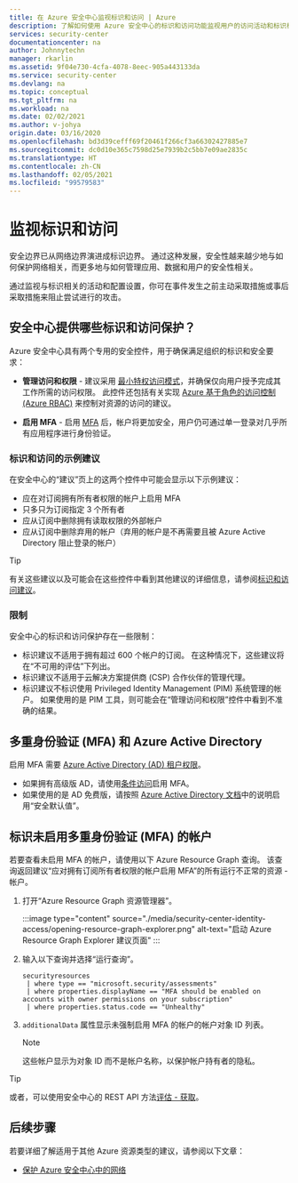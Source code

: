 ```yaml
---
title: 在 Azure 安全中心监视标识和访问 | Azure
description: 了解如何使用 Azure 安全中心的标识和访问功能监视用户的访问活动和标识相关问题。
services: security-center
documentationcenter: na
author: Johnnytechn
manager: rkarlin
ms.assetid: 9f04e730-4cfa-4078-8eec-905a443133da
ms.service: security-center
ms.devlang: na
ms.topic: conceptual
ms.tgt_pltfrm: na
ms.workload: na
ms.date: 02/02/2021
ms.author: v-johya
origin.date: 03/16/2020
ms.openlocfilehash: bd3d39cefff69f20461f266cf3a66302427885e7
ms.sourcegitcommit: dc0d10e365c7598d25e7939b2c5bb7e09ae2835c
ms.translationtype: HT
ms.contentlocale: zh-CN
ms.lasthandoff: 02/05/2021
ms.locfileid: "99579583"
---
```

# <a name="monitor-identity-and-access"></a>监视标识和访问

安全边界已从网络边界演进成标识边界。 通过这种发展，安全性越来越少地与如何保护网络相关，而更多地与如何管理应用、数据和用户的安全性相关。

通过监视与标识相关的活动和配置设置，你可在事件发生之前主动采取措施或事后采取措施来阻止尝试进行的攻击。

## <a name="what-identity-and-access-safeguards-does-security-center-provide"></a>安全中心提供哪些标识和访问保护？ 

Azure 安全中心具有两个专用的安全控件，用于确保满足组织的标识和安全要求： 

 - **管理访问和权限** - 建议采用 [最小特权访问模式](https://docs.microsoft.com/windows-server/identity/ad-ds/plan/security-best-practices/implementing-least-privilege-administrative-models)，并确保仅向用户授予完成其工作所需的访问权限。 此控件还包括有关实现 [Azure 基于角色的访问控制 (Azure RBAC)](../role-based-access-control/overview.md) 来控制对资源的访问的建议。
 
 - **启用 MFA** - 启用 [MFA](https://www.microsoft.com/security/business/identity/mfa) 后，帐户将更加安全，用户仍可通过单一登录对几乎所有应用程序进行身份验证。

### <a name="example-recommendations-for-identity-and-access"></a>标识和访问的示例建议

在安全中心的“建议”页上的这两个控件中可能会显示以下示例建议：

- 应在对订阅拥有所有者权限的帐户上启用 MFA
- 只多只为订阅指定 3 个所有者
- 应从订阅中删除拥有读取权限的外部帐户
- 应从订阅中删除弃用的帐户（弃用的帐户是不再需要且被 Azure Active Directory 阻止登录的帐户）

> [!TIP]
> 有关这些建议以及可能会在这些控件中看到其他建议的详细信息，请参阅[标识和访问建议](recommendations-reference.md#recs-identityandaccess)。

### <a name="limitations"></a>限制

安全中心的标识和访问保护存在一些限制：

- 标识建议不适用于拥有超过 600 个帐户的订阅。 在这种情况下，这些建议将在“不可用的评估”下列出。
- 标识建议不适用于云解决方案提供商 (CSP) 合作伙伴的管理代理。
- 标识建议不标识使用 Privileged Identity Management (PIM) 系统管理的帐户。 如果使用的是 PIM 工具，则可能会在“管理访问和权限”控件中看到不准确的结果。

## <a name="multi-factor-authentication-mfa-and-azure-active-directory"></a>多重身份验证 (MFA) 和 Azure Active Directory 

启用 MFA 需要 [Azure Active Directory (AD) 租户权限](../active-directory/roles/permissions-reference.md)。

- 如果拥有高级版 AD，请使用[条件访问](../active-directory/conditional-access/concept-conditional-access-policy-common.md)启用 MFA。
- 如果使用的是 AD 免费版，请按照 [Azure Active Directory 文档](../active-directory/fundamentals/concept-fundamentals-security-defaults.md)中的说明启用“安全默认值”。

## <a name="identify-accounts-without-multi-factor-authentication-mfa-enabled"></a>标识未启用多重身份验证 (MFA) 的帐户

若要查看未启用 MFA 的帐户，请使用以下 Azure Resource Graph 查询。 该查询返回建议“应对拥有订阅所有者权限的帐户启用 MFA”的所有运行不正常的资源 - 帐户。 

1. 打开“Azure Resource Graph 资源管理器”。

    :::image type="content" source="./media/security-center-identity-access/opening-resource-graph-explorer.png" alt-text="启动 Azure Resource Graph Explorer 建议页面" :::

1. 输入以下查询并选择“运行查询”。

    ```kusto
    securityresources
     | where type == "microsoft.security/assessments"
     | where properties.displayName == "MFA should be enabled on accounts with owner permissions on your subscription"
     | where properties.status.code == "Unhealthy"
    ```

1. `additionalData` 属性显示未强制启用 MFA 的帐户的帐户对象 ID 列表。 

    > [!NOTE]
    > 这些帐户显示为对象 ID 而不是帐户名称，以保护帐户持有者的隐私。

> [!TIP]
> 或者，可以使用安全中心的 REST API 方法[评估 - 获取](https://docs.microsoft.com/rest/api/securitycenter/assessments/get)。


## <a name="next-steps"></a>后续步骤
若要详细了解适用于其他 Azure 资源类型的建议，请参阅以下文章：

- [保护 Azure 安全中心中的网络](security-center-network-recommendations.md)

